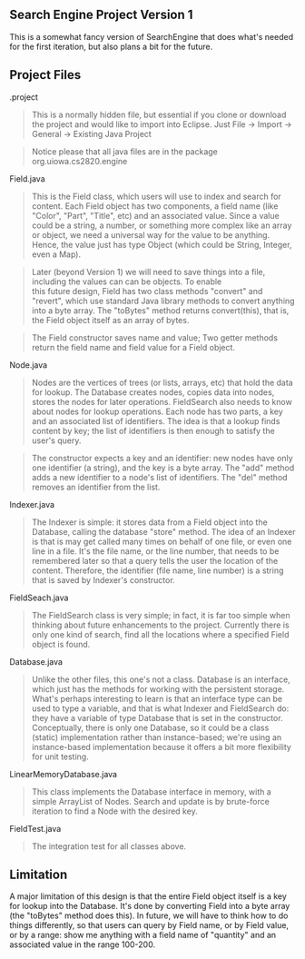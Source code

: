Search Engine Project Version 1
-------------------------------

This is a somewhat fancy version of SearchEngine that 
does what's needed for the first iteration, but also plans
a bit for the future.

Project Files
-------------

.project

> This is a normally hidden file, but essential if you clone or
> download the project and would like to import into Eclipse. 
> Just File -> Import -> General -> Existing Java Project 

> Notice please that all java files are in the package 
> org.uiowa.cs2820.engine

Field.java

> This is the Field class, which users will use to index
> and search for content. Each Field object has two components,
> a field name (like "Color", "Part", "Title", etc) and an
> associated value.  Since a value could be a string, a number,
> or something more complex like an array or object, we need
> a universal way for the value to be anything. Hence, the value
> just has type Object (which could be String, Integer, even a
> Map).  

> Later (beyond Version 1) we will need to save things into 
> a file, including the values can can be objects. To enable    
> this future design, Field has two class methods "convert" 
> and "revert", which use standard Java library methods to convert 
> anything into a byte array. The "toBytes" method returns 
> convert(this), that is, the Field object itself as an array 
> of bytes.

> The Field constructor saves name and value; Two getter 
> methods return the field name and field value for a Field 
> object.            

Node.java

> Nodes are the vertices of trees (or lists, arrays, etc) that 
> hold the data for lookup. The Database creates nodes, copies 
> data into nodes, stores the nodes for later operations.
> FieldSearch also needs to know about nodes for lookup
> operations.  Each node has two parts, a key and an associated
> list of identifiers.  The idea is that a lookup finds content
> by key; the list of identifiers is then enough to satisfy the 
> user's query.  

> The constructor expects a key and an identifier: new nodes 
> have only one identifier (a string), and the key is a byte
> array. The "add" method adds a new identifier to a node's 
> list of identifiers. The "del" method removes an identifier
> from the list. 

Indexer.java

> The Indexer is simple: it stores data from a Field object 
> into the Database, calling the database "store" method. The 
> idea of an Indexer is that is may get called many times on
> behalf of one file, or even one line in a file.  It's the 
> file name, or the line number, that needs to be remembered
> later so that a query tells the user the location of the 
> content. Therefore, the identifier (file name, line number) 
> is a string that is saved by Indexer's constructor.

FieldSeach.java

> The FieldSearch class is very simple; in fact, it is far 
> too simple when thinking about future enhancements to the 
> project.  Currently there is only one kind of search, find
> all the locations where a specified Field object is found.

Database.java

> Unlike the other files, this one's not a class. Database is 
> an interface, which just has the methods for working with 
> the persistent storage.  What's perhaps interesting to learn
> is that an interface type can be used to type a variable, 
> and that is what Indexer and FieldSearch do: they have a variable
> of type Database that is set in the constructor. Conceptually, 
> there is only one Database, so it could be a class (static) 
> implementation rather than instance-based; we're using an 
> instance-based implementation because it offers a bit more 
> flexibility for unit testing. 

LinearMemoryDatabase.java

> This class implements the Database interface in memory, 
> with a simple ArrayList of Nodes. Search and update is 
> by brute-force iteration to find a Node with the desired
> key.  

FieldTest.java

> The integration test for all classes above. 

Limitation
----------

A major limitation of this design is that the entire Field 
object itself is a key for lookup into the Database. It's done
by converting Field into a byte array (the "toBytes" method 
does this).  In future, we will have to think how to do things
differently, so that users can query by Field name, or by 
Field value, or by a range: show me anything with a field name
of "quantity" and an associated value in the range 100-200.
